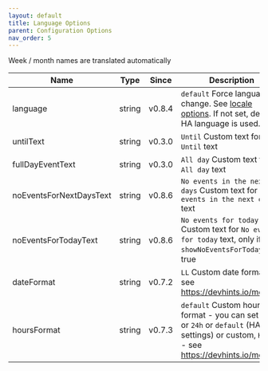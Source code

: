 ```yaml
---
layout: default
title: Language Options
parent: Configuration Options
nav_order: 5
---
```


Week / month names are translated automatically

| Name                    |  Type  | Since  | Description                                                                                                                               |
| ----------------------- | :----: | :----: | ----------------------------------------------------------------------------------------------------------------------------------------- |
| language                | string | v0.8.4 | `default` Force language change. See [locale options](https://www.ge.com/digital/documentation/predix-services/c_custom_locale_support.html). If not set, default HA language is used.                                            |
| untilText               | string | v0.3.0 | `Until` Custom text for `Until` text                                                                                                |
| fullDayEventText        | string | v0.3.0 | `All day` Custom text for `All day` text                                                                                            |
| noEventsForNextDaysText | string | v0.8.6 | `No events in the next days` Custom text for `No events in the next days` text                                                      |
| noEventsForTodayText    | string | v0.8.6 | `No events for today` Custom text for `No events for today` text, only if `showNoEventsForToday` is true                            |
| dateFormat              | string | v0.7.2 | `LL` Custom date format - see https://devhints.io/moment                                                                                  |
| hoursFormat             | string | v0.7.3 | `default` Custom hours format - you can set `12h` or `24h` or `default` (HA settings) or custom, `HH:mm` - see https://devhints.io/moment |
